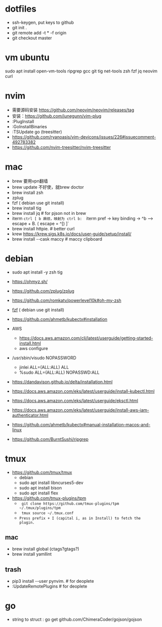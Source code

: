# dotfiles

  * ssh-keygen, put keys to github
  * git init .
  * git remote add -t \* -f origin 
  * git checkout master

# vm ubuntu

sudo apt install open-vm-tools ripgrep gcc git tig net-tools zsh fzf jq neovim curl


# nvim

* 需要源码安装 https://github.com/neovim/neovim/releases/tag
* 安装：https://github.com/junegunn/vim-plug 
* :PlugInstall
* :GoInstallBinaries
* :TSUpdate go (treesitter)
* https://github.com/ryanoasis/vim-devicons/issues/226#issuecomment-492783382
* https://github.com/nvim-treesitter/nvim-treesitter




# mac

* brew 要用vpn翻墙
* brew update 不好使，就brew doctor
* brew install zsh
* zplug
* fzf ( debian use git install)
* brew install tig
* brew install jq # for pjson not in brew
* iterm `ctrl [ b 麻烦，映射为 ctrl b:  `iterm pref -> key binding -> ^b --> escape + B. ( escape = ^[) ]`
*  brew install httpie. # better curl
*  krew https://krew.sigs.k8s.io/docs/user-guide/setup/install/
* brew install --cask maccy # maccy clipboard

# debian

* sudo apt install -y zsh tig

* https://ohmyz.sh/
* https://github.com/zplug/zplug
* https://github.com/romkatv/powerlevel10k#oh-my-zsh
* [fzf](https://github.com/junegunn/fzf#using-git) ( debian use git install)
* https://github.com/ahmetb/kubectx#installation
* AWS
  * https://docs.aws.amazon.com/cli/latest/userguide/getting-started-install.html
  * aws configure
* /usr/sbin/visudo NOPASSWORD
  * jinlei  ALL=(ALL:ALL) ALL
  * %sudo   ALL=(ALL:ALL) NOPASSWD:ALL
*   https://dandavison.github.io/delta/installation.html
* https://docs.aws.amazon.com/eks/latest/userguide/install-kubectl.html
* https://docs.aws.amazon.com/eks/latest/userguide/eksctl.html
* https://docs.aws.amazon.com/eks/latest/userguide/install-aws-iam-authenticator.html
* https://github.com/ahmetb/kubectx#manual-installation-macos-and-linux
* https://github.com/BurntSushi/ripgrep


# tmux

* https://github.com/tmux/tmux
  * debian
  *  sudo apt install libncurses5-dev
  *  sudo apt install bison
  *  sudo apt install flex
* https://github.com/tmux-plugins/tpm   
  * ` git clone https://github.com/tmux-plugins/tpm ~/.tmux/plugins/tpm`
  * ` tmux source ~/.tmux.conf`
  * `Press prefix + I (capital i, as in Install) to fetch the plugin.`





## mac

* brew install global (ctags?gtags?)
* brew install yamllint

## trash 
* pip3 install --user pynvim.  # for deoplete
* :UpdateRemotePlugins # for deoplete


# go

* string to struct : go get github.com/ChimeraCoder/gojson/gojson
